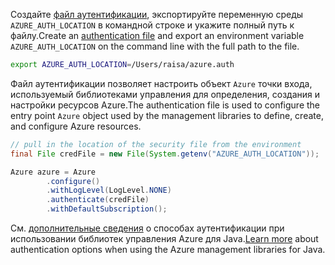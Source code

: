 <span data-ttu-id="7aac3-101">Создайте [файл аутентификации](../java-sdk-azure-authenticate.md#mgmt-file), экспортируйте переменную среды `AZURE_AUTH_LOCATION` в командной строке и укажите полный путь к файлу.</span><span class="sxs-lookup"><span data-stu-id="7aac3-101">Create an [authentication file](../java-sdk-azure-authenticate.md#mgmt-file) and export an environment variable `AZURE_AUTH_LOCATION` on the command line with the full path to the file.</span></span>

```bash
export AZURE_AUTH_LOCATION=/Users/raisa/azure.auth
```

<span data-ttu-id="7aac3-102">Файл аутентификации позволяет настроить объект `Azure` точки входа, используемый библиотеками управления для определения, создания и настройки ресурсов Azure.</span><span class="sxs-lookup"><span data-stu-id="7aac3-102">The authentication file is used to configure the entry point `Azure` object used by the management libraries to define, create, and configure Azure resources.</span></span>

```java
// pull in the location of the security file from the environment 
final File credFile = new File(System.getenv("AZURE_AUTH_LOCATION"));

Azure azure = Azure
        .configure()
        .withLogLevel(LogLevel.NONE)
        .authenticate(credFile)
        .withDefaultSubscription();
```

<span data-ttu-id="7aac3-103">См. [дополнительные сведения](../java-sdk-azure-authenticate.md#mgmt-auth) о способах аутентификации при использовании библиотек управления Azure для Java.</span><span class="sxs-lookup"><span data-stu-id="7aac3-103">[Learn more](../java-sdk-azure-authenticate.md#mgmt-auth) about authentication options when using the Azure management libraries for Java.</span></span>